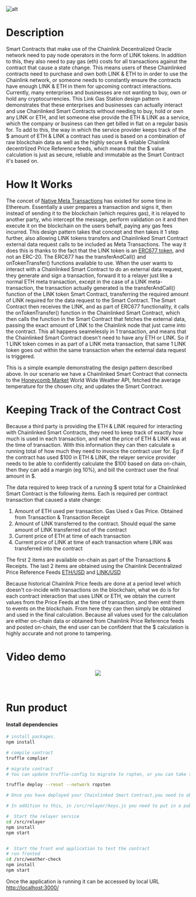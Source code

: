  <div align=”center”>

![alt](https://github.com/pappas999/Link-Gas-Station/blob/master/src/weather-check/public/github.jpg)
 </div>
 
# Description

Smart Contracts that make use of the Chainlink Decentralized Oracle network need to pay node operators in the form of LINK tokens. In addition to this, they also need to pay gas (eth) costs for all transactions against the contract that cause a state change. This means users of these Chainlinked contracts need to purchase and own both LINK & ETH to in order to use the Chainlink network, or someone needs to constantly ensure the contracts have enough LINK & ETH in them for upcoming contract interactions. Currently, many enterprises and businesses are not wanting to buy, own or hold any cryptocurrencies. This Link Gas Station design pattern demonstrates that these enterprises and businesses can actually interact and use Chainlinked Smart Contracts without needing to buy, hold or own any LINK or ETH, and let someone else provide the ETH & LINK as a service, which the company or business can then get billed in fiat on a regular basis for. To add to this, the way in which the service provider keeps track of the $ amount of ETH & LINK a contract has used is based on a combination of raw blockchain data as well as the highly secure & reliable Chainlink decentrlized Price Reference feeds, which means that the $ value calculation is just as secure, reliable and immutable as the Smart Contract it's based on. 

# How It Works

The concet of <a href="https://github.com/ethereum/EIPs/issues/1776">Native Meta Transactions</a> has existed for some time in Ethereum. Essentially a user prepares a transaction and signs it, then instead of sending it to the blockchain (which requires gas), it is relayed to another party, who intercept the message, perform validation on it and then execute it on the blockchain on the users behalf, paying any gas fees incurred. This design pattern takes that concept and then takes it 1 step further, also allowing LINK tokens transfers and Chainlinked Smart Contract external data request calls to be included as Meta Transactions. The way it does this is thanks to the fact that the LINK token is an <a href = "https://github.com/ethereum/EIPs/issues/677">ERC677 token</a>, and not an ERC-20. The ERC677 has the transferAndCall() and onTokenTransfer() functions available to use. When the user wants to interact with a Chainlinked Smart Contract to do an external data request, they generate and sign a transaction, forward it to a relayer just like a normal ETH meta transaction, except in the case of a LINK meta-transaction, the transaction actually generated is the transferAndCall() function of the LINK token Smart Contract, transferring the required amount of LINK required for the data request to the Smart Contract. The Smart Contract then receives the LINK, and as part of ERC677 functionality, it calls the onTokenTransfer() function in the Chainlinked Smart Contract, which then calls the function in the Smart Contract that fetches the external data, passing the exact amount of LINK to the Chainlink node that just came into the contract. This all happens seamelessly in 1 transaction, and means that the Chainlinked Smart Contract doesn't need to have any ETH or LINK. So if 1 LINK token comes in as part of a LINK meta transaction, that same 1 LINK token goes out within the same transaction when the external data request is triggered.

This is a simple example demonstrating the design pattern described above. In our scenario we have a Chainlinked Smart Contract that connects to the <a href="https://honeycomb.market/">Honeycomb Market</a> World Wide Weather API, fetched the average temperature for the chosen city, and updates the Smart Contract. 

# Keeping Track of the Contract Cost

Because a third party is providing the ETH & LINK required for interacting with Chainlinked Smart Contracts, they need to keep track of exactly how much is used in each transaction, and what the price of ETH & LINK was at the time of transaction. With this information they can then calculate a running total of how much they need to invoice the contract user for. Eg if the contract has used $100 in ETH & LINK, the relayer service provider needs to be able to confidently calculate the $100 based on data on-chain, then they can add a margin (eg 10%), and bill the contract user the final amount in $.

The data required to keep track of a running $ spent total for a Chainlinked Smart Contract is the following items. Each is required per contract transaction that caused a state change:

1. Amount of ETH used per transaction. Gas Used x Gas Price. Obtained from Transaction & Transaction Receipt
2. Amount of LINK transferred to the contract. Should equal the same amount of LINK transferred out of the contract
3. Current price of ETH at time of each transaction
4. Current price of LINK at time of each transaction where LINK was transferred into the contract

The first 2 items are available on-chain as part of the Transactions & Receipts. The last 2 items are obtained using the Chainlink Decentralized Price Reference Feeds <a href= "https://feeds.chain.link/eth-usd">ETH/USD</a> and <a href= "https://feeds.chain.link/link-usd">LINK/USD</a>

Because historical Chainlink Price feeds are done at a period level which doesn't co-incide with transactions on the blockchain, what we do is for each contract interaction that uses LINK or ETH, we obtain the current values from the Price Feeds at the time of transaction, and then emit them to events on the blockchain. From here they can then simply be obtained and used in the final calculation. Because all values used for the calculation are either on-chain data or obtained from Chainlink Price Reference feeds and posted on-chain, the end user can be confident that the $ calculation is highly accurate and not prone to tampering.

# Video demo

<p align="center">
   <a target="_blank" href="https://youtu.be/irPoV6m_0nE">
    <img src="https://github.com/pappas999/Link-Gas-Station/blob/master/src/weather-check/public/youtube.png"/>
   </a>
</p>

<br/>

# Run product

#### Install dependencies

```sh
# install packages.
npm install

# compile contract
truffle complier

# migrate contract
# You can update truffle-config to migrate to ropten, or you can take the remix version of the contract (WeatherCheck-remix.sol), paste it in a new remix file, compile against 0.5.13 istanbul EVM, then deploy to ropsten.

truffle deploy --reset --network ropsten

# Once you have deployed your Chainlinked Smart Contract,you need to obtain the contract public address, and put it in the config.js files located in /src/relayer and /src/weather-check/src.

# In addition to this, in /src/relayer/keys.js you need to put in a public and private key of an account you have on ropsten that has both ETH & LINK to fund the contract interactions. This should be a different account to the one you use for interacting with the front end. For the contract interactions, use an account in metamask with 0 ETH & LINK to prove that you are executing transactions without having to own any ETH or LINK.

#  Start the relayer service
cd /src/relayer
npm install
npm start


#  Start the front end application to test the contract
# run fronted
cd /src/weather-check
npm install
npm start
```

Once the application is running it can be accessed by local URL <a href="http://localhost:3000/">http://localhost:3000/</a>
